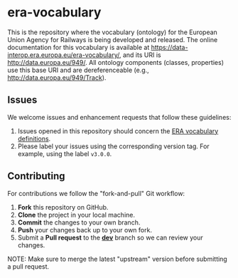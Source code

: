 # era-vocabulary

This is the repository where the vocabulary (ontology) for the European Union Agency for Railways is being developed and released. The online documentation for this vocabulary is available at https://data-interop.era.europa.eu/era-vocabulary/, and its URI is http://data.europa.eu/949/. All ontology components (classes, properties) use this base URI and are dereferenceable (e.g., http://data.europa.eu/949/Track).


## Issues

We welcome issues and enhancement requests that follow these guidelines:

1. Issues opened in this repository should concern the [ERA vocabulary definitions](https://github.com/Interoperable-data/ERA_vocabulary/issues).
2. Please label your issues using the corresponding version tag. For example, using the label `v3.0.0`.

## Contributing

For contributions we follow the "fork-and-pull" Git workflow:

1. **Fork** this repository on GitHub.
2. **Clone** the project in your local machine.
3. **Commit** the changes to your own branch.
4. **Push** your changes back up to your own fork.
5. Submit a **Pull request** to the [**dev**](https://github.com/julianrojas87/era-vocabulary/tree/dev) branch so we can review your changes.

NOTE: Make sure to merge the latest "upstream" version before submitting a pull request.
